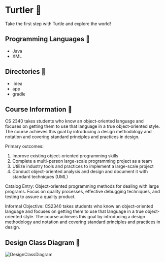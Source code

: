 # Turtler :turtle:
Take the first step with Turtle and explore the world!

## Programming Languages :turtle:
* Java
* XML

## Directories :turtle:
* .idea
* app
* gradle

## Course Information :turtle:

CS 2340 takes students who know an object-oriented language and focuses on getting them to use that language in a true object-oriented style. The course achieves this goal by introducing a design methodology and notation and covering standard principles and practices in design.

Primary outcomes:
1. Improve existing object-oriented programming skills
2. Complete a multi-person large-scale programming project as a team
3. Utilize industry tools and practices to implement a large-scale project
4. Conduct object-oriented analysis and design and document it with standard techniques (UML)

Catalog Entry: 
Object-oriented programming methods for dealing with large programs. Focus on quality processes, effective debugging techniques, and testing to assure a quality product.

Informal Objective:
CS2340 takes students who know an object-oriented language and focuses on getting them to use that language in a true object-oriented style. The course achieves this goal by introducing a design methodology and notation and covering standard principles and practices in design.

## Design Class Diagram :turtle:
![DesignClassDiagram](https://github.gatech.edu/storage/user/70118/files/4a47c66e-d23d-4a84-bc3d-590b3c3b3057)
